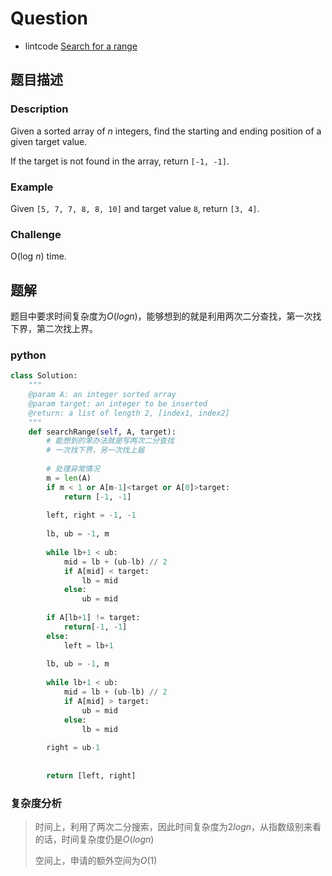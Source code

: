 # Question

- lintcode [Search for a range](https://www.lintcode.com/problem/search-for-a-range/description)

## 题目描述

### Description

Given a sorted array of *n* integers, find the starting and ending position of a given target value.

If the target is not found in the array, return `[-1, -1]`.

### Example

Given `[5, 7, 7, 8, 8, 10]` and target value `8`,
return `[3, 4]`.

### Challenge

O(log *n*) time.

## 题解

题目中要求时间复杂度为$O(logn)$，能够想到的就是利用两次二分查找，第一次找下界，第二次找上界。

### python

```python
class Solution:
    """
    @param A: an integer sorted array
    @param target: an integer to be inserted
    @return: a list of length 2, [index1, index2]
    """
    def searchRange(self, A, target):
        # 能想到的笨办法就是写两次二分查找
        # 一次找下界，另一次找上届
        
        # 处理异常情况
        m = len(A)
        if m < 1 or A[m-1]<target or A[0]>target:
            return [-1, -1]
        
        left, right = -1, -1
        
        lb, ub = -1, m
        
        while lb+1 < ub:
            mid = lb + (ub-lb) // 2
            if A[mid] < target:
                lb = mid
            else:
                ub = mid
        
        if A[lb+1] != target:
            return[-1, -1]
        else:
            left = lb+1
            
        lb, ub = -1, m
        
        while lb+1 < ub:
            mid = lb + (ub-lb) // 2
            if A[mid] > target:
                ub = mid
            else:
                lb = mid
        
        right = ub-1
    
    
        return [left, right]
```

### 复杂度分析

> 时间上，利用了两次二分搜索，因此时间复杂度为$2logn$，从指数级别来看的话，时间复杂度仍是$O(logn)$
>
> 空间上，申请的额外空间为$O(1)$